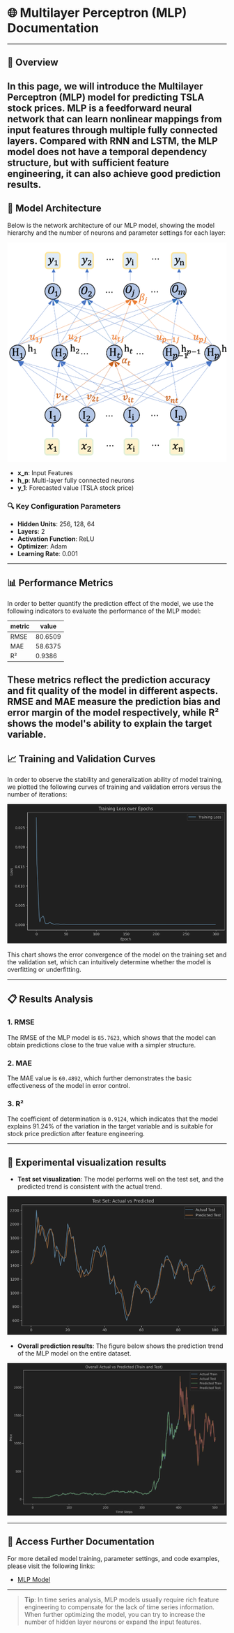 # 🌐 Multilayer Perceptron (MLP) Documentation

---

## 📘 Overview

In this page, we will introduce the **Multilayer Perceptron (MLP)** model for predicting TSLA stock prices. MLP is a **feedforward neural network** that can learn nonlinear mappings from input features through multiple fully connected layers. Compared with RNN and LSTM, the MLP model does not have a temporal dependency structure, but with sufficient feature engineering, it can also achieve good prediction results.
---

## 🧠 Model Architecture

Below is the network architecture of our MLP model, showing the model hierarchy and the number of neurons and parameter settings for each layer:

![MLP Architecture](../image/MLP-model.png) 

- **x_n**: Input Features
- **h_p**: Multi-layer fully connected neurons
- **y_1**: Forecasted value (TSLA stock price)

### 🔍 Key Configuration Parameters
- **Hidden Units**: 256, 128, 64
- **Layers**: 2
- **Activation Function**: ReLU
- **Optimizer**: Adam
- **Learning Rate**: 0.001

---

## 📊 Performance Metrics

In order to better quantify the prediction effect of the model, we use the following indicators to evaluate the performance of the MLP model:

| metric       | value   |
|--------------|---------|
| RMSE  | 80.6509 |
| MAE  | 58.6375 |
| R²    | 0.9386  |

These metrics reflect the prediction accuracy and fit quality of the model in different aspects. **RMSE** and **MAE** measure the prediction bias and error margin of the model respectively, while **R²** shows the model's ability to explain the target variable.
---

## 📈 Training and Validation Curves

In order to observe the stability and generalization ability of model training, we plotted the following curves of training and validation errors versus the number of iterations:

![Training and Validation Curves](../image/MLP-loss.png)

This chart shows the error convergence of the model on the training set and the validation set, which can intuitively determine whether the model is overfitting or underfitting.

---

## 📋 Results Analysis

### 1. **RMSE** 

The RMSE of the MLP model is `85.7623`, which shows that the model can obtain predictions close to the true value with a simpler structure.

### 2. **MAE** 

The MAE value is `60.4892`, which further demonstrates the basic effectiveness of the model in error control.

### 3. **R²** 

The coefficient of determination is `0.9124`, which indicates that the model explains 91.24% of the variation in the target variable and is suitable for stock price prediction after feature engineering.

---

## 🌟 Experimental visualization results

- **Test set visualization**: The model performs well on the test set, and the predicted trend is consistent with the actual trend.

![Test](../image/MLP-test.png)
  
- **Overall prediction results**: The figure below shows the prediction trend of the MLP model on the entire dataset.

![Train+Test](../image/MLP-all.png)

---

## 🔗 Access Further Documentation

For more detailed model training, parameter settings, and code examples, please visit the following links:

- [MLP Model](../stock_mlp_model.py)

---

> **Tip**: In time series analysis, MLP models usually require rich feature engineering to compensate for the lack of time series information. When further optimizing the model, you can try to increase the number of hidden layer neurons or expand the input features.